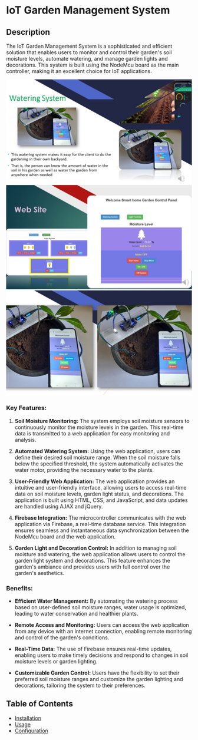 # IoT Garden Management System


## Description

The IoT Garden Management System is a sophisticated and efficient solution that enables users to monitor and control their garden's soil moisture levels, automate watering, and manage garden lights and decorations. This system is built using the NodeMcu board as the main controller, making it an excellent choice for IoT applications.

![a](https://github.com/dinethdf/IoT_base_Smart_Home_Garden/blob/main/web/img/img%20(3).JPG)
![a](https://github.com/dinethdf/IoT_base_Smart_Home_Garden/blob/main/web/img/img%20(4).JPG)
![a](https://github.com/dinethdf/IoT_base_Smart_Home_Garden/blob/main/web/img/img%20(5).JPG)
### Key Features:

1. **Soil Moisture Monitoring:**
   The system employs soil moisture sensors to continuously monitor the moisture levels in the garden. This real-time data is transmitted to a web application for easy monitoring and analysis.

2. **Automated Watering System:**
   Using the web application, users can define their desired soil moisture range. When the soil moisture falls below the specified threshold, the system automatically activates the water motor, providing the necessary water to the plants.

3. **User-Friendly Web Application:**
   The web application provides an intuitive and user-friendly interface, allowing users to access real-time data on soil moisture levels, garden light status, and decorations. The application is built using HTML, CSS, and JavaScript, and data updates are handled using AJAX and jQuery.

4. **Firebase Integration:**
   The microcontroller communicates with the web application via Firebase, a real-time database service. This integration ensures seamless and instantaneous data synchronization between the NodeMcu board and the web application.

5. **Garden Light and Decoration Control:**
   In addition to managing soil moisture and watering, the web application allows users to control the garden light system and decorations. This feature enhances the garden's ambiance and provides users with full control over the garden's aesthetics.

### Benefits:

- **Efficient Water Management:**
  By automating the watering process based on user-defined soil moisture ranges, water usage is optimized, leading to water conservation and healthier plants.

- **Remote Access and Monitoring:**
  Users can access the web application from any device with an internet connection, enabling remote monitoring and control of the garden's conditions.

- **Real-Time Data:**
  The use of Firebase ensures real-time updates, enabling users to make timely decisions and respond to changes in soil moisture levels or garden lighting.

- **Customizable Garden Control:**
  Users have the flexibility to set their preferred soil moisture ranges and customize the garden lighting and decorations, tailoring the system to their preferences.

## Table of Contents

- [Installation](#installation)
- [Usage](#usage)
- [Configuration](#configuration)


